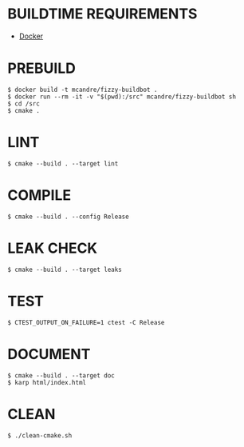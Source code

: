 # BUILDTIME REQUIREMENTS

* [Docker](https://www.docker.com/)

# PREBUILD

```console
$ docker build -t mcandre/fizzy-buildbot .
$ docker run --rm -it -v "$(pwd):/src" mcandre/fizzy-buildbot sh
$ cd /src
$ cmake .
```

# LINT

```console
$ cmake --build . --target lint
```

# COMPILE

```console
$ cmake --build . --config Release
```

# LEAK CHECK

```console
$ cmake --build . --target leaks
```

# TEST

```console
$ CTEST_OUTPUT_ON_FAILURE=1 ctest -C Release
```

# DOCUMENT

```console
$ cmake --build . --target doc
$ karp html/index.html
```

# CLEAN

```console
$ ./clean-cmake.sh
```
